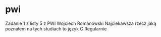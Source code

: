 # pwi
Zadanie 1 z listy 5 z PWI
Wojciech Romanowski
Najciekawsza rzecz jaką poznałem na tych studiach to język C
Regularnie 
